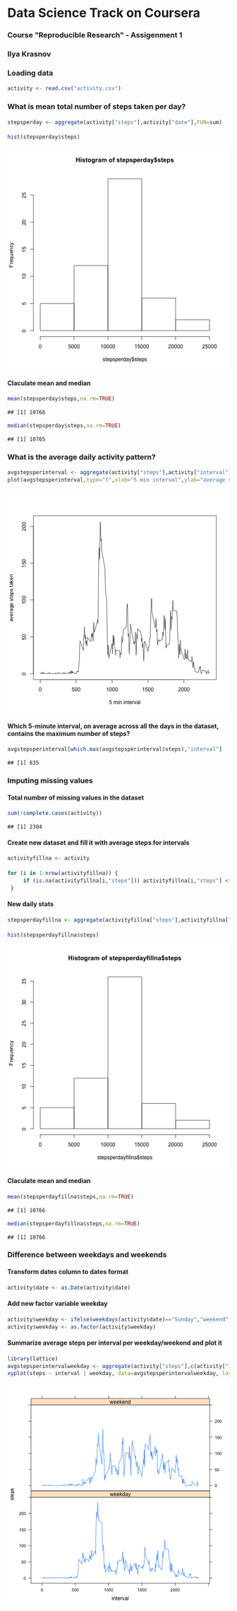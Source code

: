 
# Data Science Track on Coursera 
### Course "Reproducible Research"  - Assigenment 1
### Ilya Krasnov


### Loading data


```r
activity <- read.csv("activity.csv")
```


### What is mean total number of steps taken per day?


```r
stepsperday <- aggregate(activity["steps"],activity["date"],FUN=sum)

hist(stepsperday$steps)
```

![plot of chunk unnamed-chunk-2](figure/unnamed-chunk-2.png) 

#### Claculate mean and median

```r
mean(stepsperday$steps,na.rm=TRUE)
```

```
## [1] 10766
```

```r
median(stepsperday$steps,na.rm=TRUE)
```

```
## [1] 10765
```

### What is the average daily activity pattern?

```r
avgstepsperinterval <- aggregate(activity["steps"],activity["interval"],FUN=mean, na.rm=TRUE)
plot(avgstepsperinterval,type="l",xlab="5 min interval",ylab="average steps taken")
```

![plot of chunk unnamed-chunk-4](figure/unnamed-chunk-4.png) 

#### Which 5-minute interval, on average across all the days in the dataset, contains the maximum number of steps?

```r
avgstepsperinterval[which.max(avgstepsperinterval$steps),"interval"]
```

```
## [1] 835
```

### Imputing missing values

#### Total number of missing values in the dataset

```r
sum(!complete.cases(activity))
```

```
## [1] 2304
```

#### Create new dataset and fill it with average steps for intervals

```r
activityfillna <- activity

for (i in 1:nrow(activityfillna)) {
     if (is.na(activityfillna[i,"steps"])) activityfillna[i,"steps"] <- avgstepsperinterval[which(avgstepsperinterval$interval==activityfillna[i,"interval"]),"steps"]
 }
```

#### New daily stats

```r
stepsperdayfillna <- aggregate(activityfillna["steps"],activityfillna["date"],FUN=sum)

hist(stepsperdayfillna$steps)
```

![plot of chunk unnamed-chunk-8](figure/unnamed-chunk-8.png) 

#### Claculate mean and median

```r
mean(stepsperdayfillna$steps,na.rm=TRUE)
```

```
## [1] 10766
```

```r
median(stepsperdayfillna$steps,na.rm=TRUE)
```

```
## [1] 10766
```

### Difference between weekdays and weekends

#### Transform dates column to dates format

```r
activity$date <- as.Date(activity$date)
```

#### Add new factor variable weekday

```r
activity$weekday <- ifelse(weekdays(activity$date)=="Sunday","weekend",ifelse(weekdays(activity$date)=="Saturday","weekend","weekday"))
activity$weekday <- as.factor(activity$weekday)
```
#### Summarize average steps per interval per weekday/weekend and plot it

```r
library(lattice)
avgstepsperintervalweekday <- aggregate(activity["steps"],c(activity["interval"],activity["weekday"]),FUN=mean, na.rm=TRUE)
xyplot(steps ~ interval | weekday, data=avgstepsperintervalweekday, layout = c(1,2),type="l")
```

![plot of chunk unnamed-chunk-12](figure/unnamed-chunk-12.png) 
